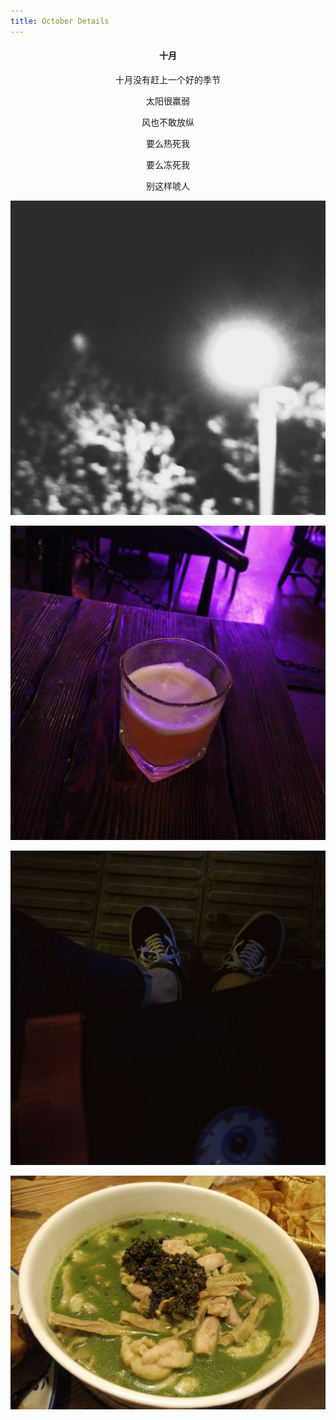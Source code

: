 ```yaml
---
title: October Details
---
```

<h4 align="center">十月</h4>
<p align="center">十月没有赶上一个好的季节</p>
<p align="center">太阳很羸弱</p>
<p align="center">风也不敢放纵</p>
<p align="center">要么热死我</p>
<p align="center">要么冻死我</p>
<p align="center">别这样唬人</p>
<p align="center"><img src="/image/oc1.jpg" /></p>
<p align="center"><img src="/image/oc2.jpg" /></p>
<p align="center"><img src="/image/oc3.jpg" /></p>
<p align="center"><img src="/image/oc4.jpg" /></p>

